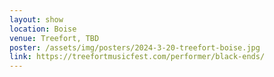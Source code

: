 ```yaml
---
layout: show
location: Boise
venue: Treefort, TBD
poster: /assets/img/posters/2024-3-20-treefort-boise.jpg
link: https://treefortmusicfest.com/performer/black-ends/
---
```


